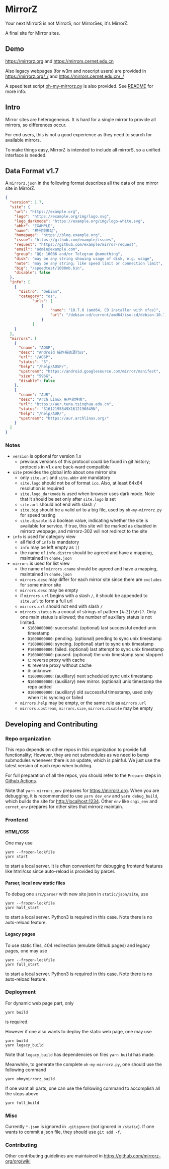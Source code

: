 # MirrorZ

Your next MirrorS is not MirrorS, nor MirrorSes, it's MirrorZ.

A final site for Mirror sites.

## Demo

<https://mirrorz.org> and <https://mirrors.cernet.edu.cn>

Also legacy webpages (for w3m and noscript users) are provided in <https://mirrorz.org/_/> and <https://mirrors.cernet.edu.cn/_/>

A speed test script [oh-my-mirrorz.py](https://mirrorz.org/oh-my-mirrorz.py) is also provided. See [README](https://github.com/mirrorz-org/oh-my-mirrorz) for more info.

## Intro

Mirror sites are heterogeneous. It is hard for a single mirror to provide all mirrors, so differences occur.

For end users, this is not a good experience as they need to search for available mirrors.

To make things easy, MirrorZ is intended to include all mirrorS, so a unified interface is needed.

## Data Format v1.7

A `mirrorz.json` in the following format describes all the data of one mirror site in MirrorZ.

```json
{
  "version": 1.7,
  "site": {
    "url": "https://example.org",
    "logo": "https://example.org/img/logo.svg",
    "logo_darkmode": "https://example.org/img/logo-white.svg",
    "abbr": "EXAMPLE",
    "name": "样例镜像站",
    "homepage": "https://blog.example.org",
    "issue": "https://github.com/example/issues",
    "request": "https://github.com/example/mirror-request",
    "email": "admin@example.com",
    "group": "QQ: 10086 and/or Telegram @something",
    "disk": "may be any string showing usage of disk, e.g. usage",
    "note": "may be any string; like speed limit or connection limit",
    "big": "/speedtest/1000mb.bin",
    "disable": false
  },
  "info": [
    {
      "distro": "Debian",
      "category": "os",
            "urls": [
                {
                    "name": "10.7.0 (amd64, CD installer with xfce)",
                    "url": "/debian-cd/current/amd64/iso-cd/debian-10.7.0-amd64-xfce-CD-1.iso"
                }
            ]
    }
  ],
  "mirrors": [
    {
      "cname": "AOSP",
      "desc": "Android 操作系统源代码",
      "url": "/AOSP",
      "status": "S",
      "help": "/help/AOSP/",
      "upstream": "https://android.googlesource.com/mirror/manifest",
      "size": "596G",
      "disable": false
    },
    {
      "cname": "AUR",
      "desc": "Arch Linux 用户软件库",
      "url": "https://aur.tuna.tsinghua.edu.cn",
      "status": "S1612195849X1612196849N",
      "help": "/help/AUR/",
      "upstream": "https://aur.archlinux.org/"
    }
  ]
}
```

### Notes

* `version` is optional for version 1.x
  - previous versions of this protocol could be found in git history; protocols in v1.x are back-ward compatible
* `site` provides the global info about one mirror site
  - only `site.url` and `site.abbr` are mandatory
  - `site.logo` should not be of format `ico`. Also, at least 64x64 resolution is required
  - `site.logo_darkmode` is used when browser uses dark mode. Note that it should be set only after `site.logo` is set
  - `site.url` should not end with slash `/`
  - `site.big` should be a valid url to a big file, used by `oh-my-mirrorz.py` for speed testing
  - `site.disable` is a boolean value, indicating whether the site is available for service. If true, this site will be marked as disabled in mirrorz webpage, and mirrorz-302 will not redirect to the site
* `info` is used for category view
  - all field of `info` is mandatory
  - `info` may be left empty as `[]`
  - the name of `info.distro` should be agreed and have a mapping, maintained in `cname.json`
* `mirrors` is used for list view
  - the name of `mirrors.cname` should be agreed and have a mapping, maintained in `cname.json`
  - `mirrors.desc` may differ for each mirror site since there are `excludes` for some mirror site
  - `mirrors.desc` may be empty
  - if `mirrors.url` begins with a slash `/`, it should be appended to `site.url` to form a full url
  - `mirrors.url` should not end with slash `/`
  - `mirrors.status` is a concat of strings of pattern `[A-Z](\d+)?`. Only one main status is allowed; the number of auxiliary status is not limited.
    + `S1600000000`: successful. (optional) last successful ended unix timestamp
    + `D1600000000`: pending. (optional) pending to sync unix timestamp
    + `Y1600000000`: syncing. (optional) start to sync unix timestamp
    + `F1600000000`: failed. (optional) last attempt to sync unix timestamp
    + `P1600000000`: paused. (optional) the unix timestamp sync stopped
    + `C`: reverse proxy with cache
    + `R`: reverse proxy without cache
    + `U`: unknown
    + `X1600000000`: (auxiliary) next scheduled sync unix timestamp
    + `N1600000000`: (auxiliary) new mirror. (optional) unix timestamp the repo added
    + `O1600000000`: (auxiliary) old successful timestamp, used only when it is syncing or failed
  - `mirrors.help` may be empty, or the same rule as `mirrors.url`
  - `mirrors.upstream`, `mirrors.size`, `mirrors.disable` may be empty

## Developing and Contributing

### Repo organization

This repo depends on other repos in this organization to provide full functionality; However, they are not submodules as we need to bump submodules whenever there is an update, which is painful. We just use the latest version of each repo when building.

For full preparation of all the repos, you should refer to the `Prepare` steps in [Github Actions](https://github.com/mirrorz-org/mirrorz/blob/master/.github/workflows/deploy.yml).

Note that `yarn mirrorz_env` prepares for <https://mirrorz.org>. When you are debugging, it is recommended to use `yarn dev_env` and `yarn debug_build`, which builds the site for <http://localhost:1234>. Other `env` like `cngi_env` and `cernet_env` prepares for other sites that mirrorz maintain.

### Frontend

#### HTML/CSS

One may use

```
yarn --frozen-lockfile
yarn start
```

to start a local server. It is often convenient for debugging frontend features like html/css since auto-reload is provided by parcel.

#### Parser, local new static files

To debug one `src/parser` with new site json in `static/json/site`, use

```
yarn --frozen-lockfile
yarn half_start
```

to start a local server. Python3 is required in this case. Note there is no auto-reload feature.

#### Legacy pages

To use static files, 404 redirection (emulate Github pages) and legacy pages, one may use

```
yarn --frozen-lockfile
yarn full_start
```

to start a local server. Python3 is required in this case. Note there is no auto-reload feature.

### Deployment

For dynamic web page part, only

```
yarn build
```

is required.

However if one also wants to deploy the static web page, one may use

```
yarn build
yarn legacy_build
```

Note that `legacy_build` has dependencies on files `yarn build` has made.

Meanwhile, to generate the complete `oh-my-mirrorz.py`, one should use the following command

```
yarn ohmymirrorz_build
```

If one want all parts, one can use the following command to accomplish all the steps above

```
yarn full_build
```

### Misc

Currently `*.json` is ignored in `.gitignore` (not ignored in `/static`). If one wants to commit a json file, they should use `git add -f`.

### Contributing

Other contributing guidelines are maintained in <https://github.com/mirrorz-org/org/wiki>

<!--
 vim: ts=2 sts=2 sw=2
-->
